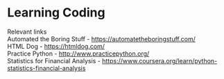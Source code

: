 # Learning Coding
Relevant links <br />
Automated the Boring Stuff - https://automatetheboringstuff.com/ <br />
HTML Dog - https://htmldog.com/ <br />
Practice Python - http://www.practicepython.org/ <br />
Statistics for Financial Analysis - https://www.coursera.org/learn/python-statistics-financial-analysis <br />

